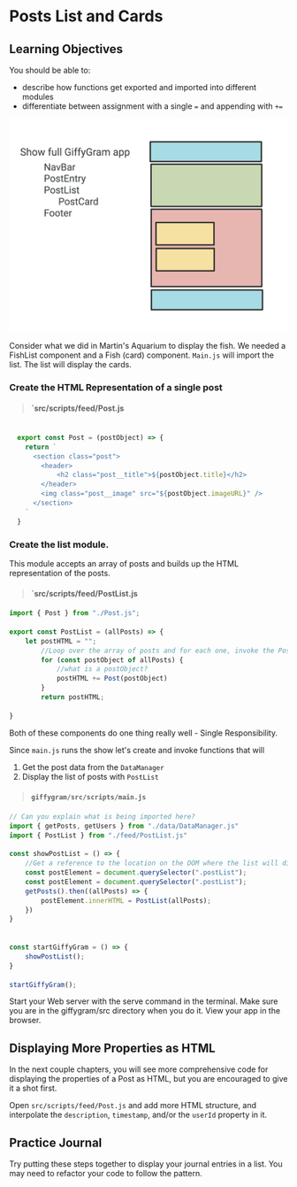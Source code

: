# Posts List and Cards

## Learning Objectives
You should be able to:

* describe how functions get exported and imported into different modules
* differentiate between assignment with a single `=` and appending with `+=`


![application paths](./images/giffywireframe.png)


Consider what we did in Martin's Aquarium to display the fish. We needed a FishList component and a Fish (card) component. `Main.js` will import the list. The list will display the cards.

### Create the HTML Representation of a single post

> #### `src/scripts/feed/Post.js
```js

  export const Post = (postObject) => {
    return `
      <section class="post">
        <header>
            <h2 class="post__title">${postObject.title}</h2>
        </header>
        <img class="post__image" src="${postObject.imageURL}" />
      </section>
    `
  }
```

### Create the list module.
This module accepts an array of posts and builds up the HTML representation of the posts.


> #### `src/scripts/feed/PostList.js
```js
import { Post } from "./Post.js";

export const PostList = (allPosts) => {
	let postHTML = "";
		//Loop over the array of posts and for each one, invoke the Post component which returns HTML representation
		for (const postObject of allPosts) {
			//what is a postObject?
			postHTML += Post(postObject)
		}
		return postHTML;
	
}

```

Both of these components do one thing really well - Single Responsibility.

Since `main.js` runs the show let's create and invoke functions that will 
1. Get the post data from the `DataManager`
2. Display the list of posts with `PostList`

> #### `giffygram/src/scripts/main.js`

```js
// Can you explain what is being imported here?
import { getPosts, getUsers } from "./data/DataManager.js"
import { PostList } from "./feed/PostList.js"

const showPostList = () => {
	//Get a reference to the location on the DOM where the list will display
	const postElement = document.querySelector(".postList");
  	const postElement = document.querySelector(".postList");
	getPosts().then((allPosts) => {
		postElement.innerHTML = PostList(allPosts);
	})
}


const startGiffyGram = () => {
	showPostList();
}

startGiffyGram();
```

Start your Web server with the serve command in the terminal. Make sure you are in the giffygram/src directory when you do it. View your app in the browser.


## Displaying More Properties as HTML

In the next couple chapters, you will see more comprehensive code for displaying the properties of a Post as HTML, but you are encouraged to give it a shot first.

Open `src/scripts/feed/Post.js` and add more HTML structure, and interpolate the `description`, `timestamp`, and/or the `userId` property in it.

## Practice Journal
Try putting these steps together to display your journal entries in a list. You may need to refactor your code to follow the pattern.